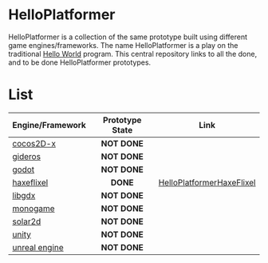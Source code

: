 # HelloPlatformer
HelloPlatformer is a collection of the same prototype built using different game engines/frameworks. The name HelloPlatformer is a play on the traditional [Hello World](https://en.wikipedia.org/wiki/%22Hello,_World!%22_program) program. This central repository links to all the done, and to be done HelloPlatformer prototypes.

# List
| Engine/Framework                                     | Prototype State     | Link                                                                                   |
|------------------------------------------------------|:-------------------:|----------------------------------------------------------------------------------------|
| [cocos2D-x](https://www.cocos.com/en/)               |     **NOT DONE**    |                                                                                        |
| [gideros](http://giderosmobile.com/)                 |     **NOT DONE**    |                                                                                        |
| [godot](https://godotengine.org/)                    |     **NOT DONE**    |                                                                                        |
| [haxeflixel](https://haxeflixel.com/)                |       **DONE**      | [HelloPlatformerHaxeFlixel](https://github.com/nicholasobey/HelloPlatformerHaxeFlixel) |
| [libgdx](https://libgdx.badlogicgames.com/)          |     **NOT DONE**    |                                                                                        |
| [monogame](https://www.monogame.net/)                |     **NOT DONE**    |                                                                                        |
| [solar2d](https://solar2d.com/)                      |     **NOT DONE**    |                                                                                        |
| [unity](https://unity.com/)                          |     **NOT DONE**    |                                                                                        |
| [unreal engine](https://www.unrealengine.com/en-US/) |     **NOT DONE**    |                                                                                        |
